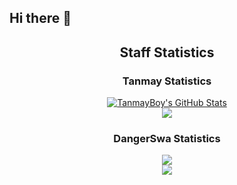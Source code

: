 ## Hi there 👋

<div align="center">
    <h2 align="center"> Staff Statistics</h2>
    <h3 align="center"> Tanmay Statistics</h3>
    <div>
          <a href="https://awesome-github-stats.azurewebsites.net/index.html??cardType=github&theme=city-lights&preferLogin=false">    <img  alt="TanmayBoy's GitHub Stats" src="https://awesome-github-stats.azurewebsites.net/user-stats/TanmayBoy?cardType=github&theme=city-lights&preferLogin=false" />  </a>
    </div>
    <div>
        <img src="http://github-readme-streak-stats.herokuapp.com?user=TanmayBoy&theme=tokyonight_duo&hide_border=true&mode=weekly">
    </div>
    <h3 align="center"> DangerSwa Statistics</h3>
    <div>
        <img src="https://github-readme-stats.vercel.app/api?username=MUHAMMADARISH1&show_icons=true&bg_color=00000000">
    </div>
    <div>
        <img src="http://github-readme-streak-stats.herokuapp.com?user=MUHAMMADARISH1&theme=tokyonight_duo&hide_border=true&mode=weekly">
    </div>
</div>

<!--

**Here are some ideas to get you started:**

🙋‍♀️ A short introduction - what is your organization all about?
🌈 Contribution guidelines - how can the community get involved?
👩‍💻 Useful resources - where can the community find your docs? Is there anything else the community should know?
🍿 Fun facts - what does your team eat for breakfast?
🧙 Remember, you can do mighty things with the power of [Markdown](https://docs.github.com/github/writing-on-github/getting-started-with-writing-and-formatting-on-github/basic-writing-and-formatting-syntax)
-->
